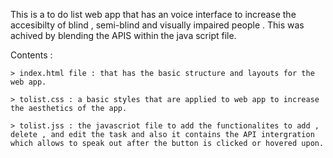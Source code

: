 This is a to do list web app that has an voice interface to increase the accesibilty of blind , semi-blind and visually impaired people . This was achived by blending the APIS within the java script file.
	
 Contents : 
 
	> index.html file : that has the basic structure and layouts for the web app.
  	
   	> tolist.css : a basic styles that are applied to web app to increase the aesthetics of the app.
  	
   	> tolist.jss : the javascriot file to add the functionalites to add , delete , and edit the task and also it contains the API intergration which allows to speak out after the button is clicked or hovered upon.
